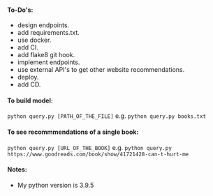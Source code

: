 #### To-Do's:
* design endpoints.
* add requirements.txt.
* use docker.
* add CI.
* add flake8 git hook. 
* implement endpoints.
* use external API's to get other website recommendations.
* deploy.
* add CD.

#### To build model:
`python query.py [PATH_OF_THE_FILE]`
e.g. `python query.py books.txt`

#### To see recommmendations of a single book:
`python query.py [URL_OF_THE_BOOK]`
e.g. `python query.py https://www.goodreads.com/book/show/41721428-can-t-hurt-me`

#### Notes:
- My python version is 3.9.5
